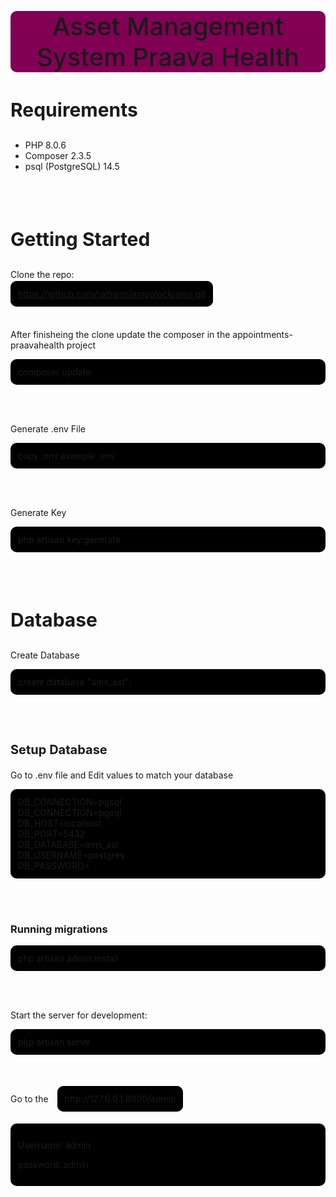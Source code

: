 <h1 style="background:#810054; text-align:center; font-size:40px; font-weight:500; border-radius: 10px; margin-top: 30px;">Asset Management System Praava Health</h1>

<h3 style="font-size:30px;">Requirements</h3>
<ul>
<li>PHP 8.0.6</li>
<li>Composer 2.3.5</li>
<li>psql (PostgreSQL) 14.5</li>
</ul><br><br>

<h3 style="font-size:30px;">Getting Started</h3>
<p>Clone the repo: </p>
<a style="border:2px solid #000; border-radius:10px; background:#000; padding: 10px;" href="https://github.com/raihanislampolock/ams.git">https://github.com/raihanislampolock/ams.git</a><br><br><br>

<p>After finisheing the clone update the composer in the appointments-praavahealth project</p>
<p style="font-size:14px; border:2px solid #000; border-radius:10px; background:#000; padding: 10px;" >composer update</p><br><br>

<p>Generate .env File</p>
<p style="font-size:14px; border:2px solid #000; border-radius:10px; background:#000; padding: 10px;">copy .env.example .env</p><br><br>

<p>Generate Key</p>
<p style="font-size:14px; border:2px solid #000; border-radius:10px; background:#000; padding: 10px;">php artisan key:generate</p><br><br>

<h3 style="font-size:30px;">Database</h3>
<p>Create Database</p>
<p style="font-size:14px; border:2px solid #000; border-radius:10px; background:#000; padding: 10px;">create database "ams_ast";</p><br><br>

<h3 style="font-size:20px;">Setup Database</h3>
<p>Go to .env file and Edit values to match your database</p>
<p style="font-size:14px; border:2px solid #000; border-radius:10px; background:#000; padding: 10px;">DB_CONNECTION=pgsql<br>
DB_CONNECTION=pgsql<br>
DB_HOST=localhost<br>
DB_PORT=5432<br>
DB_DATABASE=ams_ast<br>
DB_USERNAME=postgres<br>
DB_PASSWORD=</p><br><br>

<h3>Running migrations</h3>
<p style="font-size:14px; border:2px solid #000; border-radius:10px; background:#000; padding: 10px;">php artisan admin:install</p><br><br>

<p>Start the server for development:</p>
<p style="font-size:14px; border:2px solid #000; border-radius:10px; background:#000; padding: 10px;">php artisan serve</p><br><br>


<p>Go to the <span style="margin-left: 10px; font-size:14px; border:2px solid #000; border-radius:10px; background:#000; padding: 10px;"> http://127.0.0.1:8000/admin </span></p><br>

<div style="font-size:14px; border:2px solid #000; border-radius:10px; background:#000; padding: 10px;">
<p>Username: admin</p>
<p>password: admin</p></div><br><br>